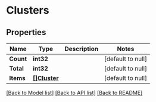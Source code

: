 # Clusters

## Properties
Name | Type | Description | Notes
------------ | ------------- | ------------- | -------------
**Count** | **int32** |  | [default to null]
**Total** | **int32** |  | [default to null]
**Items** | [**[]Cluster**](Cluster.md) |  | [default to null]

[[Back to Model list]](../README.md#documentation-for-models) [[Back to API list]](../README.md#documentation-for-api-endpoints) [[Back to README]](../README.md)

